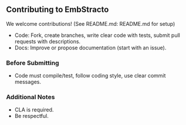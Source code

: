 ## Contributing to EmbStracto

We welcome contributions! (See README.md: README.md for setup)

* Code: Fork, create branches, write clear code with tests, submit pull requests with descriptions.
* Docs: Improve or propose documentation (start with an issue).

### Before Submitting

* Code must compile/test, follow coding style, use clear commit messages.

### Additional Notes

* CLA is required.
* Be respectful.